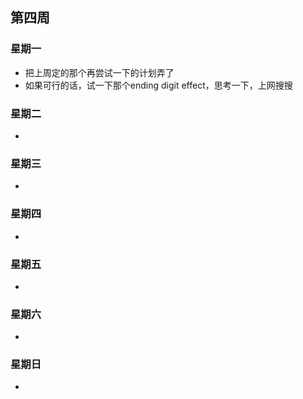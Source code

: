 ## 第四周

### 星期一

- 把上周定的那个再尝试一下的计划弄了
- 如果可行的话，试一下那个ending digit effect，思考一下，上网搜搜

### 星期二

- 



### 星期三

- 


### 星期四 

- 

### 星期五

- 


### 星期六

- 

### 星期日

- 